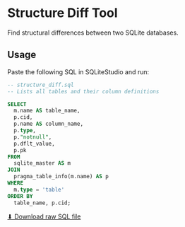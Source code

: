 # Structure Diff Tool

Find structural differences between two SQLite databases.

## Usage

Paste the following SQL in SQLiteStudio and run:

```sql
-- structure_diff.sql
-- Lists all tables and their column definitions

SELECT
  m.name AS table_name,
  p.cid,
  p.name AS column_name,
  p.type,
  p."notnull",
  p.dflt_value,
  p.pk
FROM
  sqlite_master AS m
JOIN
  pragma_table_info(m.name) AS p
WHERE
  m.type = 'table'
ORDER BY
  table_name, p.cid;
```

[⬇ Download raw SQL file](structure_diff.sql)

